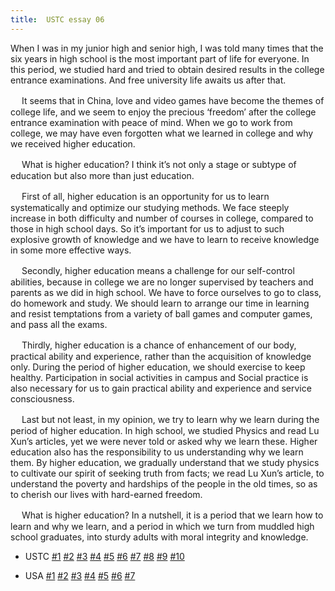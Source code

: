 ```yaml
---
title:  USTC essay 06
---
```


When I was in my junior high and senior high, I was told many times that the six years in high school is the most important part of life for everyone. In this period, we studied hard and tried to obtain desired results in the college entrance examinations. And free university life awaits us after that.

　  It seems that in China, love and video games have become the themes of college life, and we seem to enjoy the precious ‘freedom’ after the college entrance examination with peace of mind. When we go to work from college, we may have even forgotten what we learned in college and why we received higher education.

　  What is higher education? I think it’s not only a stage or subtype of education but also more than just education.

　  First of all, higher education is an opportunity for us to learn systematically and optimize our studying methods. We face steeply increase in both difficulty and number of courses in college, compared to those in high school days. So it’s important for us to adjust to such explosive growth of knowledge and we have to learn to receive knowledge in some more effective ways.

　  Secondly, higher education means a challenge for our self-control abilities, because in college we are no longer supervised by teachers and parents as we did in high school. We have to force ourselves to go to class, do homework and study. We should learn to arrange our time in learning and resist temptations from a variety of ball games and computer games, and pass all the exams.

　  Thirdly, higher education is a chance of enhancement of our body, practical ability and experience, rather than the acquisition of knowledge only. During the period of higher education, we should exercise to keep healthy. Participation in social activities in campus and Social practice is also necessary for us to gain practical ability and experience and service consciousness.

　  Last but not least, in my opinion, we try to learn why we learn during the period of higher education. In high school, we studied Physics and read Lu Xun’s articles, yet we were never told or asked why we learn these. Higher education also has the responsibility to us understanding why we learn them. By higher education, we gradually understand that we study physics to cultivate our spirit of seeking truth from facts; we read Lu Xun’s article, to understand the poverty and hardships of the people in the old times, so as to cherish our lives with hard-earned freedom.

　  What is higher education? In a nutshell, it is a period that we learn how to learn and why we learn, and a period in which we turn from muddled high school graduates, into sturdy adults with moral integrity and knowledge.

- USTC [\#1](/utils/essays/ustc1) [\#2](/utils/essays/ustc2) [\#3](/utils/essays/ustc3) [\#4](/utils/essays/ustc4) [\#5](/utils/essays/ustc5) [\#6](/utils/essays/ustc6)  [\#7](/utils/essays/ustc7)  [\#8](/utils/essays/ustc8) [\#9](/utils/essays/ustc9) [\#10](/utils/essays/ustc10)

- USA [\#1](/utils/essays/usa1) [\#2](/utils/essays/usa2) [\#3](/utils/essays/usa3) [\#4](/utils/essays/usa4) [\#5](/utils/essays/usa5) [\#6](/utils/essays/usa6) [\#7](/utils/essays/usa7)       
